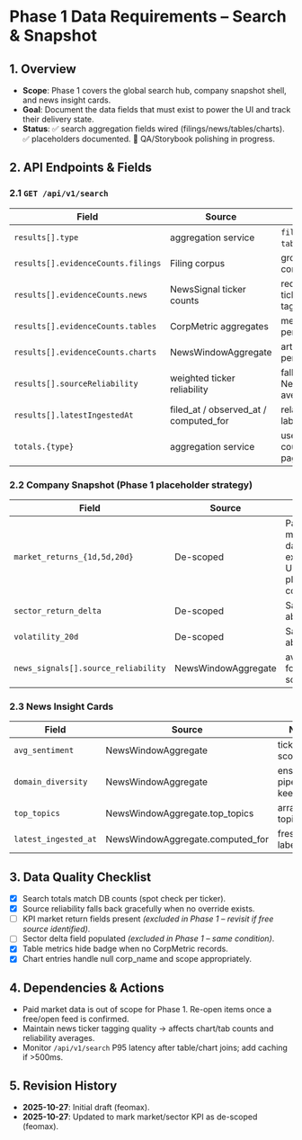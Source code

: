 # Phase 1 Data Requirements – Search & Snapshot

## 1. Overview
- **Scope**: Phase 1 covers the global search hub, company snapshot shell, and news insight cards.
- **Goal**: Document the data fields that must exist to power the UI and track their delivery state.
- **Status**: ✅ search aggregation fields wired (filings/news/tables/charts). ✅ placeholders documented. 🔄 QA/Storybook polishing in progress.

## 2. API Endpoints & Fields

### 2.1 `GET /api/v1/search`
| Field | Source | Notes | Status |
| --- | --- | --- | --- |
| `results[].type` | aggregation service | `filing`, `news`, `table`, `chart` | ✅ |
| `results[].evidenceCounts.filings` | Filing corpus | grouped by corp/ticker | ✅ |
| `results[].evidenceCounts.news` | NewsSignal ticker counts | requires ticker tagging | ✅ |
| `results[].evidenceCounts.tables` | CorpMetric aggregates | metric count per corp | ✅ |
| `results[].evidenceCounts.charts` | NewsWindowAggregate | article_count per window | ✅ |
| `results[].sourceReliability` | weighted ticker reliability | falls back to NewsSignal average | ✅ |
| `results[].latestIngestedAt` | filed_at / observed_at / computed_for | relative time label | ✅ |
| `totals.{type}` | aggregation service | used for tab counts & pagination | ✅ |

### 2.2 Company Snapshot (Phase 1 placeholder strategy)
| Field | Source | Notes | Status |
| --- | --- | --- | --- |
| `market_returns_{1d,5d,20d}` | De-scoped | Paid market data excluded; UI shows placeholder copy | ❌ |
| `sector_return_delta` | De-scoped | Same as above | ❌ |
| `volatility_20d` | De-scoped | Same as above | ❌ |
| `news_signals[].source_reliability` | NewsWindowAggregate | available for ticker scope | ✅ |

### 2.3 News Insight Cards
| Field | Source | Notes | Status |
| --- | --- | --- | --- |
| `avg_sentiment` | NewsWindowAggregate | ticker scope | ✅ |
| `domain_diversity` | NewsWindowAggregate | ensure pipeline keeps field | ✅ |
| `top_topics` | NewsWindowAggregate.top_topics | array of topic/count | ✅ |
| `latest_ingested_at` | NewsWindowAggregate.computed_for | freshness label | ✅ |

## 3. Data Quality Checklist
- [x] Search totals match DB counts (spot check per ticker).
- [x] Source reliability falls back gracefully when no override exists.
- [ ] KPI market return fields present *(excluded in Phase 1 – revisit if free source identified)*.
- [ ] Sector delta field populated *(excluded in Phase 1 – same condition)*.
- [x] Table metrics hide badge when no CorpMetric records.
- [x] Chart entries handle null corp_name and scope appropriately.

## 4. Dependencies & Actions
- Paid market data is out of scope for Phase 1. Re-open items once a free/open feed is confirmed.
- Maintain news ticker tagging quality → affects chart/tab counts and reliability averages.
- Monitor `/api/v1/search` P95 latency after table/chart joins; add caching if >500ms.

## 5. Revision History
- **2025-10-27**: Initial draft (feomax).
- **2025-10-27**: Updated to mark market/sector KPI as de-scoped (feomax).
